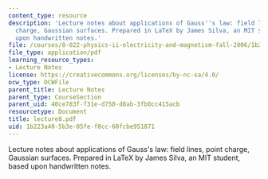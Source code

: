 ```yaml
---
content_type: resource
description: 'Lecture notes about applications of Gauss''s law: field lines, point
  charge, Gaussian surfaces. Prepared in LaTeX by James Silva, an MIT student, based
  upon handwritten notes.'
file: /courses/8-022-physics-ii-electricity-and-magnetism-fall-2006/1b223a405b3e05fef8cc60fcbe951871_lecture8.pdf
file_type: application/pdf
learning_resource_types:
- Lecture Notes
license: https://creativecommons.org/licenses/by-nc-sa/4.0/
ocw_type: OCWFile
parent_title: Lecture Notes
parent_type: CourseSection
parent_uid: 40ce783f-f31e-d750-d8ab-3fb0cc415acb
resourcetype: Document
title: lecture8.pdf
uid: 1b223a40-5b3e-05fe-f8cc-60fcbe951871
---
```

Lecture notes about applications of Gauss's law: field lines, point charge, Gaussian surfaces. Prepared in LaTeX by James Silva, an MIT student, based upon handwritten notes.